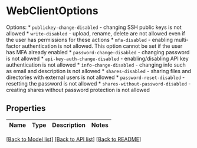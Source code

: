 # WebClientOptions

Options:   * `publickey-change-disabled` - changing SSH public keys is not allowed   * `write-disabled` - upload, rename, delete are not allowed even if the user has permissions for these actions   * `mfa-disabled` - enabling multi-factor authentication is not allowed. This option cannot be set if the user has MFA already enabled   * `password-change-disabled` - changing password is not allowed   * `api-key-auth-change-disabled` - enabling/disabling API key authentication is not allowed   * `info-change-disabled` - changing info such as email and description is not allowed   * `shares-disabled` - sharing files and directories with external users is not allowed   * `password-reset-disabled` - resetting the password is not allowed   * `shares-without-password-disabled` - creating shares without password protection is not allowed

## Properties
Name | Type | Description | Notes
------------ | ------------- | ------------- | -------------

[[Back to Model list]](../README.md#documentation-for-models) [[Back to API list]](../README.md#documentation-for-api-endpoints) [[Back to README]](../README.md)
